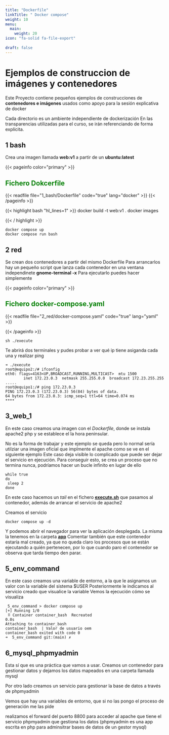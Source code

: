 ```yaml
---
title: "Dockerfile"
linkTitle: " Docker compose"
weight: 10
menu:
  main:
    weight: 20
icon: "fa-solid fa-file-export"
  
draft: false    
---
```

# Ejemplos de construccion de imágenes y contenedores

Este Proyecto contiene pequeños ejemplos de construcciones de **contenedores e imágenes** usados como apoyo para la sesión explicativa de docker

Cada directorio es un ambiente independiente de dockerización
En las transparencias utilizadas para el curso, se irán referenciando de forma explícita.


## 1 bash

 Crea una imagen llamada __web:v1__ a partir de un __ubuntu:latest__

{{< pageinfo color="primary" >}}
<h2 style="color:green"> Fichero Dokcerfile</h2>
{{< readfile file="1_bash/Dockerfile" code="true" lang="docker" >}}
{{< /pageinfo >}}


{{< highlight bash "hl_lines=1" >}}
docker build -t web:v1 .
docker images

{{< / highlight >}}


```shell
docker compose up
docker compose run bash
```

## 2 red
Se crean dos contenedores a partir del mismo Dockerfile 
Para arrancarlos hay un pequeño script que lanza cada contenedor en una ventana independinete **gnome-terminal -x** 
Para ejecutarlo puedes hacer simplemente  

{{< pageinfo color="primary" >}}
<h2 style="color:green"> Fichero docker-compose.yaml</h2>
{{< readfile file="2_red/docker-compose.yaml" code="true" lang="yaml" >}}

{{< /pageinfo >}}

```shell
sh ./execute
```
Te abrirá dos terminales y pudes probar  a ver qué ip tiene asiganda cada una y realizar ping
```shell
➜ ./execute 
root@equipo2:/# ifconfig
eth0: flags=4163<UP,BROADCAST,RUNNING,MULTICAST>  mtu 1500
        inet 172.23.0.3  netmask 255.255.0.0  broadcast 172.23.255.255
.....
root@equipo1:/# ping 172.23.0.3
PING 172.23.0.3 (172.23.0.3) 56(84) bytes of data.
64 bytes from 172.23.0.3: icmp_seq=1 ttl=64 time=0.074 ms
****
```
## 3_web_1
En este caso creamos una imagen con el *Dockerfile*, donde se instala apache2 php y se establece el la hora peninsular.

No es la forma de trabajar y este ejemplo se queda pero lo normal sería utilziar una imagen oficial que implmente el apache como se ve en el siguiente ejemplo
Este caso deja visible lo complicado que puede ser dejar el servicio en ejecución.
Para conseguir esto, se crea un proceso que no termina nunca, podríamos hacer un bucle infinito en lugar de ello
```shell
while true
do
 sleep 2
done
```
En este caso hacemos un *tail* en el fichero [**execute.sh**](./3_web_1/execute.sh) que pasamos al contenedor, además de arrancar el servicio de apache2

Creamos el servicio
```shell
docker compose up -d 
```
Y podemos abrir el navegador para ver la aplicación desplegada. La misma la tenemos en la carpeta **[app](./3_web_1/app)**
Comentar también que este contenedor estaría mal creado, ya que no queda claro los procesos que se están ejecutando a quién pertenecen, por lo que cuando paro el contenedor se observa que tarda tiempo den parar.
## 5_env_command
En este caso creamos una variable de entorno, a la que le asignamos un valor con la variable del sistema $USER
Posteriormente le indicamos al servicio creado que visualice la variable
Vemos la ejecución cómo se visualiza

```shell
 5_env_command > docker compose up
[+] Running 1/0
 ⠿ Container container_bash  Recreated                                                                       0.0s
Attaching to container_bash
container_bash  | Valor de usuario oem
container_bash exited with code 0
➜  5_env_command git:(main) ✗ 
```


## 6_mysql_phpmyadmin
Esta sí que es una práctica que vamos a usar. Creamos un contenedor para gestionar datos y dejamos los datos mapeados en una carpeta llamada mysql

Por otro lado creamos un servicio para gestionar la base de datos a través de phpmyadmin

Vemos que hay una variables de entorno, que si no las pongo el proceso de generación me las pide

realizamos el forward del puerto 8800 para acceder al apache que tiene el servicio phpmyadmin que gestiona los datos (phpmyadmin es una app escrita en php para adminsitrar bases de datos de un gestor mysql)

